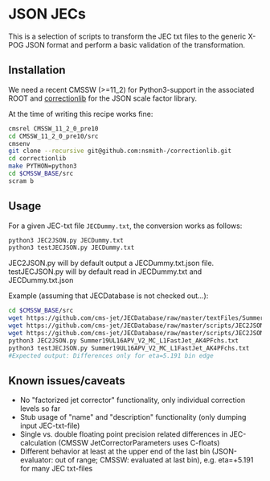 # JSON JECs

This is a selection of scripts to transform the JEC txt files to the generic X-POG JSON format and perform a basic validation of the transformation.

## Installation

We need a recent CMSSW (>=11_2) for Python3-support in the associated ROOT and [correctionlib](https://github.com/nsmith-/correctionlib) for the JSON scale factor library.

At the time of writing this recipe works fine:
```bash
cmsrel CMSSW_11_2_0_pre10
cd CMSSW_11_2_0_pre10/src
cmsenv
git clone --recursive git@github.com:nsmith-/correctionlib.git
cd correctionlib
make PYTHON=python3
cd $CMSSW_BASE/src
scram b
```

## Usage

For a given JEC-txt file `JECDummy.txt`, the conversion works as follows:
```bash
python3 JEC2JSON.py JECDummy.txt
python3 testJECJSON.py JECDummy.txt
```
JEC2JSON.py will by default output a JECDummy.txt.json file.
testJECJSON.py will by default read in JECDummy.txt and JECDummy.txt.json

Example (assuming that JECDatabase is not checked out...):
```bash
cd $CMSSW_BASE/src
wget https://github.com/cms-jet/JECDatabase/raw/master/textFiles/Summer19UL16APV_V2_MC/Summer19UL16APV_V2_MC_L1FastJet_AK4PFchs.txt
wget https://github.com/cms-jet/JECDatabase/raw/master/scripts/JEC2JSON/JEC2JSON.py
wget https://github.com/cms-jet/JECDatabase/raw/master/scripts/JEC2JSON/testJECJSON.py
python3 JEC2JSON.py Summer19UL16APV_V2_MC_L1FastJet_AK4PFchs.txt
python3 testJECJSON.py Summer19UL16APV_V2_MC_L1FastJet_AK4PFchs.txt
#Expected output: Differences only for eta=5.191 bin edge
```

## Known issues/caveats
- No "factorized jet corrector" functionality, only individual correction levels so far
- Stub usage of "name" and "description" functionality (only dumping input JEC-txt-file)
- Single vs. double floating point precision related differences in JEC-calculation (CMSSW JetCorrectorParameters uses C-floats)
- Different behavior at least at the upper end of the last bin (JSON-evaluator: out of range; CMSSW: evaluated at last bin), e.g. eta=+5.191 for many JEC txt-files
